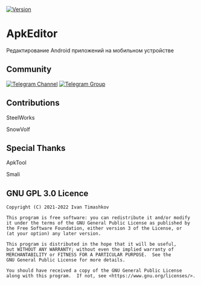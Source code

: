 [![Version](https://img.shields.io/badge/AB-1.12.0-blue.svg?style=flat-square)](https://github.com/TimScriptov/ApkEditor)

# ApkEditor

   Редактирование Android приложений на мобильном устройстве

## Community

[![Telegram Channel](https://img.shields.io/badge/Telegram-Channel-blue.svg?style=flat-square)](https://t.me/apkeditor2021)
[![Telegram Group](https://img.shields.io/badge/Telegram-Group-blue.svg?style=flat-square)](https://t.me/dexprotect)

## Contributions

   SteelWorks

   SnowVolf

## Special Thanks

   ApkTool

   Smali

## GNU GPL 3.0 Licence

    Copyright (C) 2021-2022 Ivan Timashkov

    This program is free software: you can redistribute it and/or modify
    it under the terms of the GNU General Public License as published by
    the Free Software Foundation, either version 3 of the License, or
    (at your option) any later version.

    This program is distributed in the hope that it will be useful,
    but WITHOUT ANY WARRANTY; without even the implied warranty of
    MERCHANTABILITY or FITNESS FOR A PARTICULAR PURPOSE.  See the
    GNU General Public License for more details.

    You should have received a copy of the GNU General Public License
    along with this program.  If not, see <https://www.gnu.org/licenses/>.
